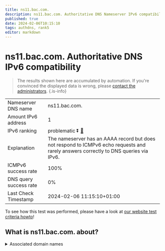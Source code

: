 ```yaml
---
title: ns11.bac.com.
description: ns11.bac.com. Authoritative DNS Nameserver IPv6 compatibility
published: true
date: 2024-02-06T10:15:10
tags: authdns, rank5
editor: markdown
---
```


# ns11.bac.com. Authoritative DNS IPv6 compatibility

> The results shown here are accumulated by automation. If you're convinced the displayed data is wrong, please [contact the administrators](/howto/chat). 
{.is-info}




|   |   |
| - | - |
| Nameserver DNS name | ns11.bac.com.
| Amount IPv6 address | 1
| IPv6 ranking | problematic :arrow_double_down: [🔗](/howto/ranking) |
| Explanation | The nameserver has an AAAA record but does not respond to ICMPv6 echo requests and rarely answers correctly to DNS queries via IPv6. |
| ICMPv6 success rate | 100%|
| DNS query success rate | 0% |
| Last Check Timestamp | 2024-02-06 11:15:10+01:00 |

To see how this test was performed, please have a look at [our website test criteria howto](/howto/testcriteria/authdns)!


## What is ns11.bac.com. about?






<details>
<summary>Associated domain names</summary>

www.bankofamerica.com

</details>
